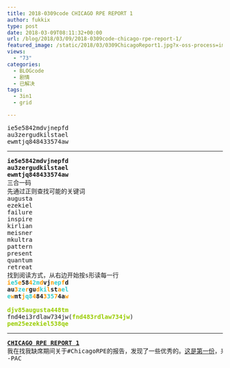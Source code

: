 ```yaml
---
title: 2018-0309code CHICAGO RPE REPORT 1
author: fukkix
type: post
date: 2018-03-09T08:11:32+00:00
url: /blog/2018/03/09/2018-0309code-chicago-rpe-report-1/
featured_image: /static/2018/03/0309ChicagoReport1.jpg?x-oss-process=image/resize,m_fill,w_700,h_220
views:
  - "73"
categories:
  - BLOGcode
  - 剧情
  - 已解决
tags:
  - 3in1
  - grid

---
```

<pre>ie5e5842mdvjnepfd
au3zergudkilstael
ewmtjq848433574aw<!--more--></pre>

* * *

<pre><strong>ie5e5842mdvjnepfd</strong>
<strong>au3zergudkilstael</strong>
<strong>ewmtjq848433574aw
</strong>三合一码
先通过正则查找可能的关键词
augusta
ezekiel
failure
inspire
kirlian
meisner
mkultra
pattern
present
quantum
retreat
找到阅读方式，从右边开始按s形读每一行
<strong><span style="color: #ff9900;">i</span><span style="color: #33cccc;">e5</span><span style="color: #ff9900;">e</span>58<span style="color: #ff9900;">4</span><span style="color: #33cccc;">2m</span><span style="color: #ff9900;">d</span>vj<span style="color: #ff9900;">n</span><span style="color: #33cccc;">ep</span><span style="color: #ff9900;">f</span>d</strong>
<strong>au<span style="color: #ff9900;">3</span><span style="color: #33cccc;">ze</span><span style="color: #ff9900;">r</span>gu<span style="color: #ff9900;">d</span><span style="color: #33cccc;">ki</span><span style="color: #ff9900;">l</span>st<span style="color: #ff9900;">a</span><span style="color: #33cccc;">el</span></strong>
<strong><span style="color: #33cccc;">e</span><span style="color: #ff9900;">w</span>mt<span style="color: #ff9900;">j</span><span style="color: #33cccc;">q8</span><span style="color: #ff9900;">4</span>84<span style="color: #ff9900;">3</span><span style="color: #33cccc;">35</span><span style="color: #ff9900;">7</span>4a<span style="color: #ff9900;">w</span>
</strong>
<strong><span style="color: #99cc00;">djv85augusta448tm</span></strong>
fnd4ei3rdlaw734jw(<span style="color: #99cc00;"><strong>fnd483rdlaw734jw</strong></span>)
<strong><span style="color: #99cc00;">pem25ezekiel538qe</span></strong></pre>

* * *

<pre><strong><a href="http://investigate.ingress.com/2018/03/09/chicago-rpe-report-1/">CHICAGO RPE REPORT 1
</a></strong>我在找我缺席期间关于#ChicagoRPE的报告，发现了一些优秀的。<a href="https://plus.google.com/+AmbassadorKosh/posts/gxKpechqrjn">这是第一份</a>，来自特工KoshTheRipper。
-PAC</pre>